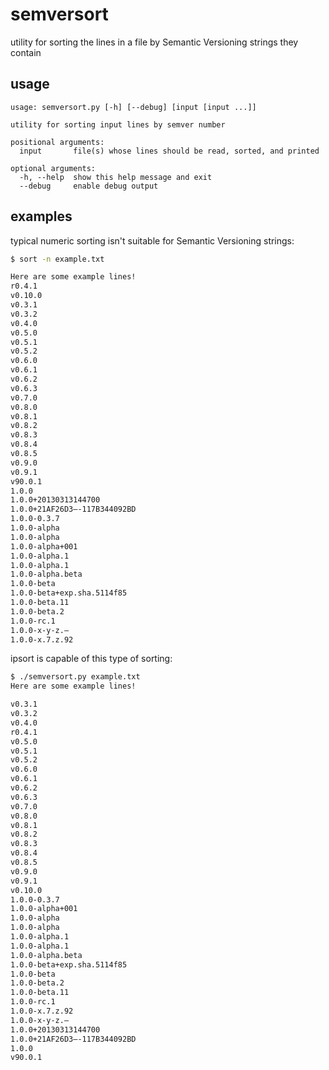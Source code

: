 # semversort

utility for sorting the lines in a file by Semantic Versioning strings they contain

## usage

```
usage: semversort.py [-h] [--debug] [input [input ...]]

utility for sorting input lines by semver number

positional arguments:
  input       file(s) whose lines should be read, sorted, and printed

optional arguments:
  -h, --help  show this help message and exit
  --debug     enable debug output
```

## examples

typical numeric sorting isn't suitable for Semantic Versioning strings:

```sh
$ sort -n example.txt

Here are some example lines!
r0.4.1
v0.10.0
v0.3.1
v0.3.2
v0.4.0
v0.5.0
v0.5.1
v0.5.2
v0.6.0
v0.6.1
v0.6.2
v0.6.3
v0.7.0
v0.8.0
v0.8.1
v0.8.2
v0.8.3
v0.8.4
v0.8.5
v0.9.0
v0.9.1
v90.0.1
1.0.0
1.0.0+20130313144700
1.0.0+21AF26D3—-117B344092BD
1.0.0-0.3.7
1.0.0-alpha
1.0.0-alpha
1.0.0-alpha+001
1.0.0-alpha.1
1.0.0-alpha.1
1.0.0-alpha.beta
1.0.0-beta
1.0.0-beta+exp.sha.5114f85
1.0.0-beta.11
1.0.0-beta.2
1.0.0-rc.1
1.0.0-x-y-z.–
1.0.0-x.7.z.92
```

ipsort is capable of this type of sorting:

```sh
$ ./semversort.py example.txt
Here are some example lines!

v0.3.1
v0.3.2
v0.4.0
r0.4.1
v0.5.0
v0.5.1
v0.5.2
v0.6.0
v0.6.1
v0.6.2
v0.6.3
v0.7.0
v0.8.0
v0.8.1
v0.8.2
v0.8.3
v0.8.4
v0.8.5
v0.9.0
v0.9.1
v0.10.0
1.0.0-0.3.7
1.0.0-alpha+001
1.0.0-alpha
1.0.0-alpha
1.0.0-alpha.1
1.0.0-alpha.1
1.0.0-alpha.beta
1.0.0-beta+exp.sha.5114f85
1.0.0-beta
1.0.0-beta.2
1.0.0-beta.11
1.0.0-rc.1
1.0.0-x.7.z.92
1.0.0-x-y-z.–
1.0.0+20130313144700
1.0.0+21AF26D3—-117B344092BD
1.0.0
v90.0.1

```
